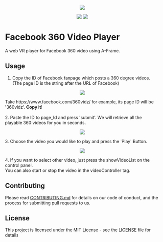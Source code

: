 <p align=center>
<img src="https://i.imgur.com/eWrp9Di.jpg">
</p>
<p align=center>
<a target="_blank" href="https://opensource.org/licenses/MIT" title="License: MIT"><img src="https://img.shields.io/badge/License-MIT-blue.svg"></a>
<a target="_blank" href="http://makeapullrequest.com" title="PRs Welcome"><img src="https://img.shields.io/badge/PRs-welcome-brightgreen.svg"></a>
</p> 

# Facebook 360 Video Player

A web VR player for Facebook 360 video using A-Frame.

## Usage
1. Copy the ID of Facebook fanpage which posts a 360 degree videos. (The page ID is the string after the URL of Facebook)<br />
<p align=center>
<img src="https://i.imgur.com/WfZsb0O.png">
</p>
Take https://www.facebook.com/360vidz/ for example, its page ID will be '360vidz'. <strong>Copy it!</strong><br /><br />
2. Paste the ID to page_Id and press 'submit'. We will retrieve all the playable 360 videos for you in seconds.<br />
<p align=center>
<img src="https://i.imgur.com/PeJCjEF.png">
</p>
3. Choose the video you would like to play and press the 'Play' Button.<br />
<p align=center>
<img src="https://i.imgur.com/eqoUcoY.png">
</p>
4. If you want to select other video, just press the showVideoList on the control panel.<br />You can also start or stop the video in the videoController tag.

## Contributing

Please read [CONTRIBUTING.md](https://gist.github.com/johnhckuo/a08fc77a28d2addd0082a8bf54178421) for details on our code of conduct, and the process for submitting pull requests to us.

## License

This project is licensed under the MIT License - see the [LICENSE](LICENSE) file for details
